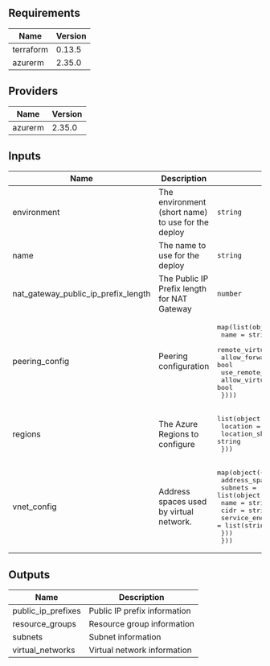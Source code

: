 ## Requirements

| Name | Version |
|------|---------|
| terraform | 0.13.5 |
| azurerm | 2.35.0 |

## Providers

| Name | Version |
|------|---------|
| azurerm | 2.35.0 |

## Inputs

| Name | Description | Type | Default | Required |
|------|-------------|------|---------|:--------:|
| environment | The environment (short name) to use for the deploy | `string` | n/a | yes |
| name | The name to use for the deploy | `string` | n/a | yes |
| nat\_gateway\_public\_ip\_prefix\_length | The Public IP Prefix length for NAT Gateway | `number` | `31` | no |
| peering\_config | Peering configuration | <pre>map(list(object({<br>    name                         = string<br>    remote_virtual_network_id    = string<br>    allow_forwarded_traffic      = bool<br>    use_remote_gateways          = bool<br>    allow_virtual_network_access = bool<br>  })))</pre> | `{}` | no |
| regions | The Azure Regions to configure | <pre>list(object({<br>    location       = string<br>    location_short = string<br>  }))</pre> | n/a | yes |
| vnet\_config | Address spaces used by virtual network. | <pre>map(object({<br>    address_space = list(string)<br>    subnets = list(object({<br>      name              = string<br>      cidr              = string<br>      service_endpoints = list(string)<br>    }))<br>  }))</pre> | n/a | yes |

## Outputs

| Name | Description |
|------|-------------|
| public\_ip\_prefixes | Public IP prefix information |
| resource\_groups | Resource group information |
| subnets | Subnet information |
| virtual\_networks | Virtual network information |

